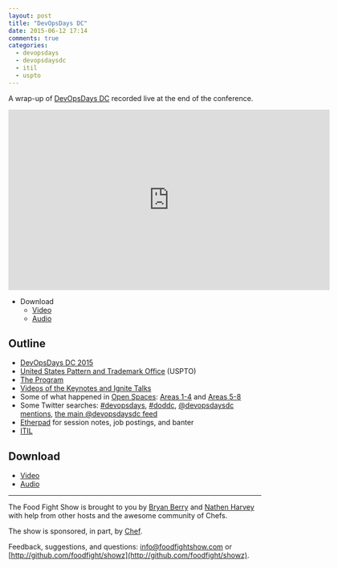 ```yaml
---
layout: post
title: "DevOpsDays DC"
date: 2015-06-12 17:14
comments: true
categories:
  - devopsdays
  - devopsdaysdc
  - itil
  - uspto
---
```

A wrap-up of [DevOpsDays DC](http://devopsdaysdc.org) recorded live at the end of the conference.

<iframe src="http://livestream.com/accounts/4828334/events/4104760/videos/90060473/player?autoPlay=false&height=360&mute=false&width=640" width="640" height="360" frameborder="0" scrolling="no"></iframe>

* Download
  * [Video](http://youtu.be/3eyDoBkSy4w)
  * [Audio](http://traffic.libsyn.com/foodfight/FoodFightShow92-DevOpsDaysDC.mp3)

Outline<a name="outline"></a>
-------

* [DevOpsDays DC 2015](http://www.devopsdays.org/events/2015-washington-dc/)
* [United States Pattern and Trademark Office](http://www.uspto.gov/) (USPTO)
* [The Program](http://devopsdaysdc2015.busyconf.com/schedule/full)
* [Videos of the Keynotes and Ignite Talks](http://livestream.com/uspto/DevOpsDay2015)
* Some of what happened in [Open Spaces](https://en.wikipedia.org/wiki/Open_Space_Technology): [Areas 1-4](http://www.devopsdays.org/events/2015-washington-dc/openspaces-1234.jpg) and [Areas 5-8](http://www.devopsdays.org/events/2015-washington-dc/openspaces-5678.jpg)
* Some Twitter searches: [#devopsdays](https://twitter.com/hashtag/devopsdays?src=hash), [#doddc](https://twitter.com/hashtag/doddc?src=hash), [@devopsdaysdc mentions](https://twitter.com/search?q=%40devopsdaysdc&src=savs&vertical=default&f=tweets), [the main @devopsdaysdc feed](https://twitter.com/devopsdaysdc)
* [Etherpad](http://e.devopsdaysdc.org/) for session notes, job postings, and banter
* [ITIL](https://www.axelos.com/best-practice-solutions/itil/what-is-itil)

Download
--------
* [Video](http://youtu.be/3eyDoBkSy4w)
* [Audio](http://traffic.libsyn.com/foodfight/FoodFightShow92-DevOpsDaysDC.mp3)

<hr />

The Food Fight Show is brought to you by [Bryan Berry](https://twitter.com/bryanwb) and [Nathen Harvey](https://twitter.com/nathenharvey) with help from other hosts and the awesome community of Chefs.

The show is sponsored, in part, by [Chef](http://chef.io).

Feedback, suggestions, and questions:  [info@foodfightshow.com](mailto:info@foodfightshow.com) or  [http://github.com/foodfight/showz](http://github.com/foodfight/showz).
